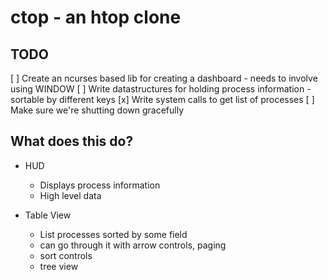 # ctop - an htop clone

## TODO
  [ ] Create an ncurses based lib for creating a dashboard
    - needs to involve using WINDOW
  [ ] Write datastructures for holding process information
    - sortable by different keys
  [x] Write system calls to get list of processes
  [ ] Make sure we're shutting down gracefully

## What does this do?

* HUD
  - Displays process information
  - High level data

* Table View
  - List processes sorted by some field
  - can go through it with arrow controls, paging
  - sort controls
  - tree view
